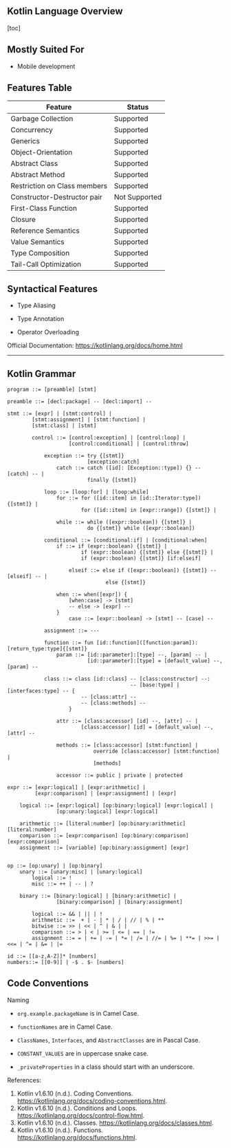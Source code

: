 ## Kotlin Language Overview

[toc]

## Mostly Suited For

- Mobile development 



## Features Table

| Feature                      | Status        |
| ---------------------------- | ------------- |
| Garbage Collection           | Supported     |
| Concurrency                  | Supported     |
| Generics                     | Supported     |
| Object-Orientation           | Supported     |
| Abstract Class               | Supported     |
| Abstract Method              | Supported     |
| Restriction on Class members | Supported     |
| Constructor-Destructor pair  | Not Supported |
| First-Class Function         | Supported     |
| Closure                      | Supported     |
| Reference Semantics          | Supported     |
| Value Semantics              | Supported     |
| Type Composition             | Supported     |
| Tail-Call Optimization       | Supported     |



## Syntactical Features

- Type Aliasing 

- Type Annotation 

- Operator Overloading

  

Official Documentation: https://kotlinlang.org/docs/home.html



----

## Kotlin Grammar

```
program ::= [preamble] [stmt]

preamble ::= [decl:package] -- [decl:import] --

stmt ::= [expr] | [stmt:control] | 
		[stmt:assignment] | [stmt:function] | 
		[stmt:class] | [stmt]
		
		control ::= [control:exception] | [control:loop] | 
					[control:conditional] | [control:throw]
			
			exception ::= try {[stmt]}
						  [exception:catch]
				catch ::= catch ([id]: [Exception::type]) {} -- [catch] -- |
						  finally {[stmt]}

			loop ::= [loop:for] | [loop:while]
				for ::= for ([id::item] in [id::Iterator:type]) {[stmt]} | 
						for ([id::item] in [expr::range]) {[stmt]} |
						
				while ::= while ([expr::boolean]) {[stmt]} |
						  do {[stmt]} while ([expr::boolean])
			
			conditional ::= [conditional:if] | [conditional:when]
				if ::= if (expr::boolean) {[stmt]} |
						if (expr::boolean) {[stmt]} else {[stmt]} |
						if (expr::boolean) {[stmt]} [if:elseif] 
						
					elseif ::= else if ([expr::boolean]) {[stmt]} -- [elseif] -- |
								else {[stmt]}
				
				when ::= when([expr]) {
					[when:case] -> [stmt]
					-- else -> [expr] --
				}
					case ::= [expr::boolean] -> [stmt] -- [case] --
			
			assignment ::= ---
			
			function ::= fun [id::function]([function:param]):[return_type:type]{[stmt]}
				param ::= [id::parameter]:[type] --, [param] -- |
						  [id::parameter]:[type] = [default_value] --, [param] -- 
			
			class ::= class [id::class] -- [class:constructor] --: 
										-- [base:type] | [interfaces:type] -- {
						-- [class:attr] --
                        -- [class:methods] --
					}
					
				attr ::= [class:accessor] [id] --, [attr] -- |
						[class:accessor] [id] = [default_value] --, [attr] --
						
				methods ::= [class:accessor] [stmt:function] | 
							override [class:accessor] [stmt:function] |
							[methods]
							
				accessor ::= public | private | protected

expr ::= [expr:logical] | [expr:arithmetic] | 
		 [expr:comparison] | [expr:assignment] | [expr]
		 
	logical ::= [expr:logical] [op:binary:logical] [expr:logical] |
    			[op:unary:logical] [expr:logical]
    			
    arithmetic ::= [literal:number] [op:binary:arithmetic] [literal:number] 
    comparison ::= [expr:comparison] [op:binary:comparison] [expr:comparison]
    assignment ::= [variable] [op:binary:assignment] [expr]


op ::= [op:unary] | [op:binary]
	unary ::= [unary:misc] | [unary:logical]
        logical ::= !
        misc ::= ++ | -- | ?

	binary ::= [binary:logical] | [binary:arithmetic] | 
				[binary:comparison] | [binary:assignment]
				
        logical ::= && | || | !
        arithmetic ::=  + | - | * | / | // | % | ** 
		bitwise ::= >> | << | ^ | & | |
        comparison ::= > | < | >= | <= | == | != 
        assignment ::= = | += | -= | *= | /= | //= | %= | **= | >>= | <<= | ^= | &= | |=

id ::= [[a-z,A-Z]]* [numbers]
numbers::= [[0-9]] | -$ . $- [numbers]
```



## Code Conventions

Naming

- `org.example.packageName` is in Camel Case.

- `functionNames` are in Camel Case. 
- `ClassNames`, `Interfaces`, and `AbstractClasses` are in Pascal Case.
- `CONSTANT_VALUES` are in uppercase snake case.
- `_privateProperties` in a class should start with an underscore.





References:

1. Kotlin v1.6.10 (n.d.). Coding Conventions. https://kotlinlang.org/docs/coding-conventions.html.
2. Kotlin v1.6.10 (n.d.). Conditions and Loops. https://kotlinlang.org/docs/control-flow.html.
3. Kotlin v1.6.10 (n.d.). Classes. https://kotlinlang.org/docs/classes.html.
4. Kotlin v1.6.10 (n.d.). Functions. https://kotlinlang.org/docs/functions.html.

